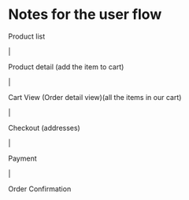 # Notes for the user flow

Product list

|

Product detail (add the item to cart)

|

Cart View (Order detail view)(all the items in our cart)

|

Checkout (addresses)

|

Payment

|

Order Confirmation